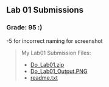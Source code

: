 ## Lab 01 Submissions 

### Grade: 95 :) 

-5 for incorrect naming for screenshot 


>My Lab01 Submission Files: 
>* [Do_Lab01.zip](https://github.com/odnaiviv/CSC-4360/blob/main/Labs/01/Do_Lab01.zip) 
>* [Do_Lab01_Output.PNG](https://github.com/odnaiviv/CSC-4360/blob/main/Labs/01/Do_Lab01_Output.PNG) 
>* [readme.txt](https://github.com/odnaiviv/CSC-4360/blob/main/Labs/01/readme.txt) 


